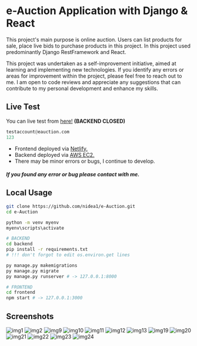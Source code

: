 # e-Auction Application with Django & React

This project's main purpose is online auction. Users can list products for sale, place live bids to purchase products in this project. In this project used predominantly Django RestFramework and React.

This project was undertaken as a self-improvement initiative, aimed at learning and implementing new technologies. If you identify any errors or areas for improvement within the project, please feel free to reach out to me. I am open to code reviews and appreciate any suggestions that can contribute to my personal development and enhance my skills.

## Live Test

You can live test from [here!](https://nidea1.com.tr)
**(BACKEND CLOSED)**

```python
testaccount@eauction.com
123
```

- Frontend deployed via [Netlify.](https://www.netlify.com)
- Backend deployed via [AWS EC2.](https://aws.amazon.com/ec2/)
- There may be minor errors or bugs, I continue to develop.
##### If you found any error or bug please contact with me.

## Local Usage
```bash
git clone https://github.com/nidea1/e-Auction.git
cd e-Auction

python -m venv myenv
myenv\scripts\activate

# BACKEND
cd backend
pip install -r requirements.txt
# !!! don't forgot to edit os.environ.get lines

py manage.py makemigrations
py manage.py migrate
py manage.py runserver # -> 127.0.0.1:8000

# FRONTEND
cd frontend
npm start # -> 127.0.0.1:3000
```

## Screenshots

![img1](https://cdn.discordapp.com/attachments/1035852765756411995/1117845844398444594/image.png)
![img2](https://cdn.discordapp.com/attachments/1035852765756411995/1117845778719842455/image.png)
![img9](https://cdn.discordapp.com/attachments/1035852765756411995/1120343199555264584/image.png)
![img10](https://cdn.discordapp.com/attachments/1035852765756411995/1118932173672677498/image.png)
![img11](https://cdn.discordapp.com/attachments/1035852765756411995/1120343338890047618/image.png)
![img12](https://cdn.discordapp.com/attachments/1035852765756411995/1120734141437198447/image.png)
![img13](https://cdn.discordapp.com/attachments/1035852765756411995/1120734374296567941/image.png)
![img19](https://cdn.discordapp.com/attachments/1035852765756411995/1121455891904999506/image.png)
![img20](https://cdn.discordapp.com/attachments/1035852765756411995/1121455970900508712/image.png)
![img21](https://cdn.discordapp.com/attachments/1035852765756411995/1121718891660443720/image.png)
![img22](https://cdn.discordapp.com/attachments/1035852765756411995/1121718962900717620/image.png)
![img23](https://cdn.discordapp.com/attachments/1035852765756411995/1121792050191421560/image.png)
![img24](https://cdn.discordapp.com/attachments/1035852765756411995/1121798735928766616/image.png)

